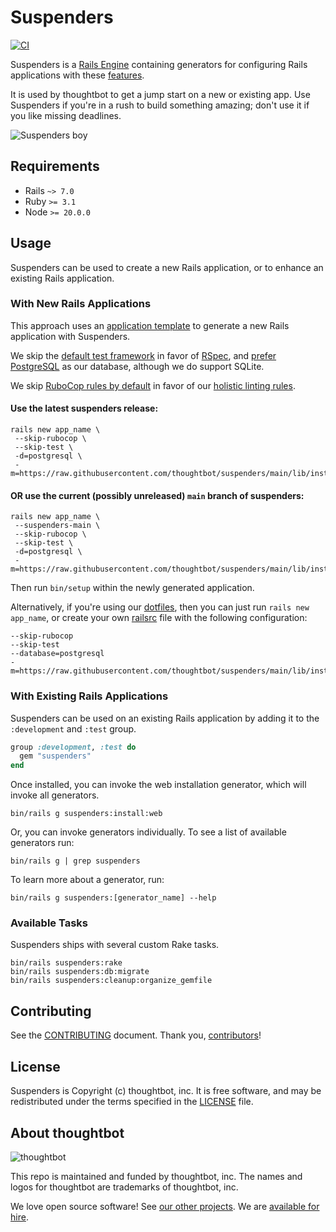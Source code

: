 # Suspenders

[![CI](https://github.com/thoughtbot/suspenders/actions/workflows/main.yml/badge.svg)](https://github.com/thoughtbot/suspenders/actions/workflows/main.yml)

Suspenders is a [Rails Engine][] containing generators for configuring Rails
applications with these [features][].

It is used by thoughtbot to get a jump start on a new or existing app. Use
Suspenders if you're in a rush to build something amazing; don't use it if you
like missing deadlines.

[Rails Engine]: https://guides.rubyonrails.org/engines.html
[features]: ./FEATURES.md

![Suspenders boy](https://media.tumblr.com/1TEAMALpseh5xzf0Jt6bcwSMo1_400.png)

## Requirements

- Rails `~> 7.0`
- Ruby `>= 3.1`
- Node `>= 20.0.0`

## Usage

Suspenders can be used to create a new Rails application, or to enhance an
existing Rails application.

### With New Rails Applications

This approach uses an [application template][] to generate a new Rails
application with Suspenders.

We skip the [default test framework][] in favor of [RSpec][], and [prefer
PostgreSQL][] as our database, although we do support SQLite.

We skip [RuboCop rules by default][] in favor of our [holistic linting rules][].

#### Use the latest suspenders release:

```
rails new app_name \
 --skip-rubocop \
 --skip-test \
 -d=postgresql \
 -m=https://raw.githubusercontent.com/thoughtbot/suspenders/main/lib/install/web.rb
```

#### OR use the current (possibly unreleased) `main` branch of suspenders:

```
rails new app_name \
 --suspenders-main \
 --skip-rubocop \
 --skip-test \
 -d=postgresql \
 -m=https://raw.githubusercontent.com/thoughtbot/suspenders/main/lib/install/web.rb
```

Then run `bin/setup` within the newly generated application.

Alternatively, if you're using our [dotfiles][], then you can just run `rails new
app_name`, or create your own [railsrc][] file with the following configuration:

```
--skip-rubocop
--skip-test
--database=postgresql
-m=https://raw.githubusercontent.com/thoughtbot/suspenders/main/lib/install/web.rb
```

[application template]: https://guides.rubyonrails.org/rails_application_templates.html
[default test framework]: https://guides.rubyonrails.org/testing.html
[RSpec]: http://rspec.info
[prefer PostgreSQL]: https://github.com/thoughtbot/dotfiles/pull/728
[dotfiles]: https://github.com/thoughtbot/dotfiles
[railsrc]: https://github.com/rails/rails/blob/7f7f9df8641e35a076fe26bd097f6a1b22cb4e2d/railties/lib/rails/generators/rails/app/USAGE#L5C1-L7
[RuboCop rules by default]: https://guides.rubyonrails.org/v7.2/7_2_release_notes.html#add-omakase-rubocop-rules-by-default
[holistic linting rules]: https://github.com/thoughtbot/suspenders/blob/main/FEATURES.md#linting

### With Existing Rails Applications

Suspenders can be used on an existing Rails application by adding it to the
`:development` and `:test` group.

```ruby
group :development, :test do
  gem "suspenders"
end
```

Once installed, you can invoke the web installation generator, which will
invoke all generators.

```
bin/rails g suspenders:install:web
```

Or, you can invoke generators individually. To see a list of available
generators run:

```
bin/rails g | grep suspenders
```

To learn more about a generator, run:

```
bin/rails g suspenders:[generator_name] --help
```

### Available Tasks

Suspenders ships with several custom Rake tasks.

```
bin/rails suspenders:rake
bin/rails suspenders:db:migrate
bin/rails suspenders:cleanup:organize_gemfile
```

## Contributing

See the [CONTRIBUTING] document.
Thank you, [contributors]!

[CONTRIBUTING]: CONTRIBUTING.md
[contributors]: https://github.com/thoughtbot/suspenders/graphs/contributors

## License

Suspenders is Copyright (c) thoughtbot, inc.
It is free software, and may be redistributed
under the terms specified in the [LICENSE] file.

[LICENSE]: /LICENSE

<!-- START /templates/footer.md -->
## About thoughtbot

![thoughtbot](https://thoughtbot.com/thoughtbot-logo-for-readmes.svg)

This repo is maintained and funded by thoughtbot, inc.
The names and logos for thoughtbot are trademarks of thoughtbot, inc.

We love open source software!
See [our other projects][community].
We are [available for hire][hire].

[community]: https://thoughtbot.com/community?utm_source=github
[hire]: https://thoughtbot.com/hire-us?utm_source=github


<!-- END /templates/footer.md -->
